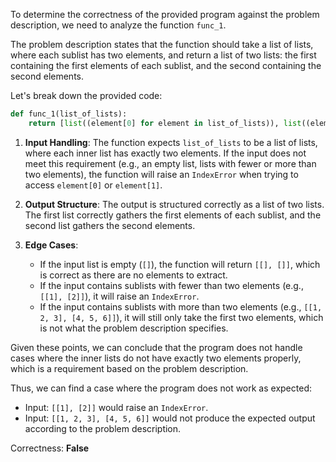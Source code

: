 To determine the correctness of the provided program against the problem description, we need to analyze the function `func_1`.

The problem description states that the function should take a list of lists, where each sublist has two elements, and return a list of two lists: the first containing the first elements of each sublist, and the second containing the second elements.

Let's break down the provided code:

```python
def func_1(list_of_lists):
    return [list((element[0] for element in list_of_lists)), list((element[1] for element in list_of_lists))]
```

1. **Input Handling**: The function expects `list_of_lists` to be a list of lists, where each inner list has exactly two elements. If the input does not meet this requirement (e.g., an empty list, lists with fewer or more than two elements), the function will raise an `IndexError` when trying to access `element[0]` or `element[1]`.

2. **Output Structure**: The output is structured correctly as a list of two lists. The first list correctly gathers the first elements of each sublist, and the second list gathers the second elements.

3. **Edge Cases**:
   - If the input list is empty (`[]`), the function will return `[[], []]`, which is correct as there are no elements to extract.
   - If the input contains sublists with fewer than two elements (e.g., `[[1], [2]]`), it will raise an `IndexError`.
   - If the input contains sublists with more than two elements (e.g., `[[1, 2, 3], [4, 5, 6]]`), it will still only take the first two elements, which is not what the problem description specifies.

Given these points, we can conclude that the program does not handle cases where the inner lists do not have exactly two elements properly, which is a requirement based on the problem description.

Thus, we can find a case where the program does not work as expected:

- Input: `[[1], [2]]` would raise an `IndexError`.
- Input: `[[1, 2, 3], [4, 5, 6]]` would not produce the expected output according to the problem description.

Correctness: **False**